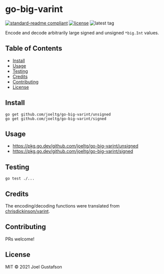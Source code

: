 # go-big-varint

[![standard-readme compliant](https://img.shields.io/badge/readme%20style-standard-brightgreen.svg)](https://github.com/RichardLitt/standard-readme) [![license](https://img.shields.io/github/license/joeltg/go-big-varint)](https://opensource.org/licenses/MIT) ![latest tag](https://img.shields.io/github/v/tag/joeltg/go-big-varint)

Encode and decode arbitrarily large signed and unsigned `*big.Int` values.

## Table of Contents

- [Install](#install)
- [Usage](#usage)
- [Testing](#testing)
- [Credits](#credits)
- [Contributing](#contributing)
- [License](#license)

## Install

```
go get github.com/joeltg/go-big-varint/unsigned
go get github.com/joeltg/go-big-varint/signed
```

## Usage

- https://pkg.go.dev/github.com/joeltg/go-big-varint/unsigned
- https://pkg.go.dev/github.com/joeltg/go-big-varint/signed

## Testing

```
go test ./...
```

## Credits

The encoding/decoding functions were translated from [chrisdickinson/varint](https://github.com/chrisdickinson/varint).

## Contributing

PRs welcome!

## License

MIT © 2021 Joel Gustafson
